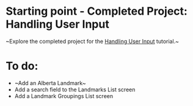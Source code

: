 # Starting point - Completed Project: Handling User Input

~Explore the completed project for the [Handling User Input](https://developer.apple.com/tutorials/swiftui/handling-user-input) tutorial.~

# To do:
* ~Add an Alberta Landmark~
* Add a search field to the Landmarks List screen
* Add a Landmark Groupings List screen
